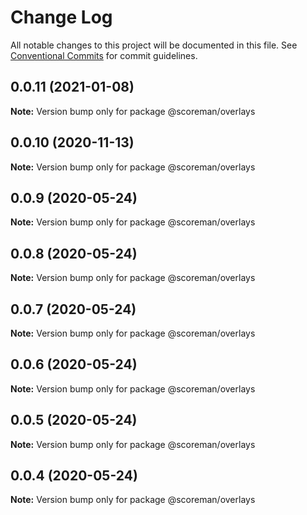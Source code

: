 # Change Log

All notable changes to this project will be documented in this file.
See [Conventional Commits](https://conventionalcommits.org) for commit guidelines.

## 0.0.11 (2021-01-08)

**Note:** Version bump only for package @scoreman/overlays





## 0.0.10 (2020-11-13)

**Note:** Version bump only for package @scoreman/overlays





## 0.0.9 (2020-05-24)

**Note:** Version bump only for package @scoreman/overlays





## 0.0.8 (2020-05-24)

**Note:** Version bump only for package @scoreman/overlays





## 0.0.7 (2020-05-24)

**Note:** Version bump only for package @scoreman/overlays





## 0.0.6 (2020-05-24)

**Note:** Version bump only for package @scoreman/overlays





## 0.0.5 (2020-05-24)

**Note:** Version bump only for package @scoreman/overlays





## 0.0.4 (2020-05-24)

**Note:** Version bump only for package @scoreman/overlays
